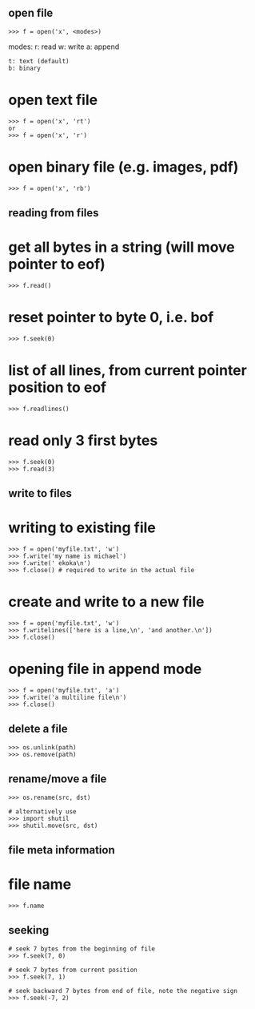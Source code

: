 open file
---------

    >>> f = open('x', <modes>) 

modes: 
    r: read
    w: write
    a: append
    
    t: text (default)
    b: binary

# open text file

    >>> f = open('x', 'rt') 
    or 
    >>> f = open('x', 'r') 

# open binary file (e.g. images, pdf)

    >>> f = open('x', 'rb') 


reading from files
------------------

# get all bytes in a string (will move pointer to eof) 

    >>> f.read()

# reset pointer to byte 0, i.e. bof

    >>> f.seek(0)

# list of all lines, from current pointer position to eof

    >>> f.readlines()

# read only 3 first bytes

    >>> f.seek(0)
    >>> f.read(3)


write to files
----------------

# writing to existing file

    >>> f = open('myfile.txt', 'w')
    >>> f.write('my name is michael')
    >>> f.write(' ekoka\n')
    >>> f.close() # required to write in the actual file

# create and write to a new file
                                    
    >>> f = open('myfile.txt', 'w')
    >>> f.writelines(['here is a line,\n', 'and another.\n'])
    >>> f.close() 

# opening file in append mode
                                 
    >>> f = open('myfile.txt', 'a')
    >>> f.write('a multiline file\n')
    >>> f.close()


delete a file
---------------
    >>> os.unlink(path)
    >>> os.remove(path)


rename/move a file
------------------

    >>> os.rename(src, dst)

    # alternatively use
    >>> import shutil
    >>> shutil.move(src, dst)


file meta information 
---------------------
# file name

    >>> f.name


seeking
-------

    # seek 7 bytes from the beginning of file
    >>> f.seek(7, 0)
    
    # seek 7 bytes from current position
    >>> f.seek(7, 1) 
    
    # seek backward 7 bytes from end of file, note the negative sign
    >>> f.seek(-7, 2) 

